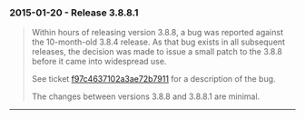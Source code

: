 ### 2015\-01\-20 \- Release 3\.8\.8\.1


> Within hours of releasing version 3\.8\.8, a bug was reported against
>  the 10\-month\-old 3\.8\.4 release. As that bug exists in all subsequent
>  releases, the decision was made to issue a small patch to the
>  3\.8\.8 before it came into widespread use.
> 
> 
> See ticket
>  [f97c4637102a3ae72b7911](https://www.sqlite.org/src/info/f97c4637102a3ae72b7911)
>  for a description of the bug.
> 
> 
> The changes between versions 3\.8\.8 and 3\.8\.8\.1 are minimal.



---

